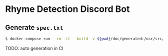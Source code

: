 # Rhyme Detection Discord Bot

## Generate `spec.txt`

```sh
$ docker-compose run --rm -it --build -v ${pwd}/doc/generated:/usr/src/app/doc/generated bot rspec --format documentation --no-color -o ./doc/generated/spec.txt
```

TODO: auto generation in CI
